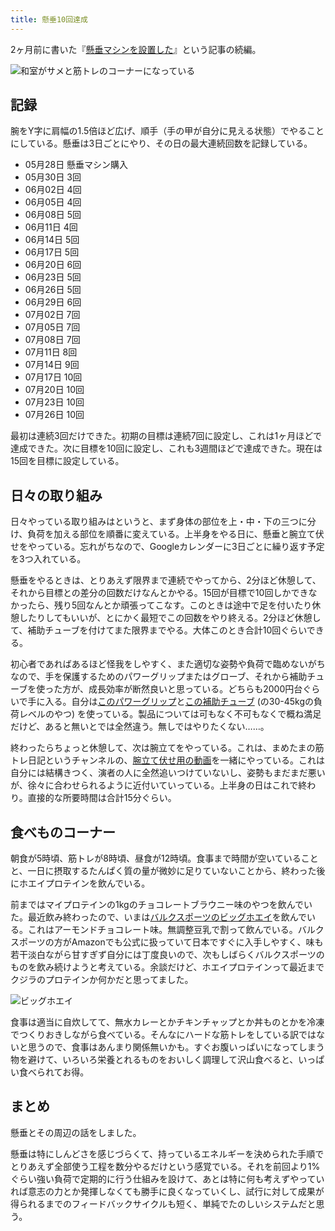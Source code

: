 ```yaml
---
title: 懸垂10回達成
---
```

2ヶ月前に書いた『[懸垂マシンを設置した](https://r7kamura.com/articles/2022-05-28-chinning-machine-st115)』という記事の続編。

![](https://lh3.googleusercontent.com/docs/ADP-6oFuv-CdP7ePij4BXDQKvNJg-v9mipl6SsAL7cgBdzC1GnrgctSR-lJnmY7MJW3UT1bA_NAuxRpab4ak3DJFfOQD-LGHKstYXDW01sdaFDXN_N9_k3WzcK79Ysr1IQvQoG0oX6atH0VAqRipBIqJk1dN3mf3WgXsq8RlYNvdawqi_HUl4mDVjO8TdfT64mFIUes8QO6PocxazF5Td6NnAJyi5xfW9t4uOCU4Dykf6P3NFoWT0jrBpOiU7L65lbjMzttseYyuu4uy7pxPC1n-P7i7nLBVYlrB28B1aCwL1gR4wIMKXjp5hzR0dOFWrIoy9hQKEKvXsSJxTgV_5raRXklu_U-FFoUB9J168WAcefn7yRlZ58zKeR26o7HJbe52-S9MRqCr4mponHVhgdtVawXTSl8w8hIQ5Gc3EFjWQ9gPDtSTxjWh9Cu8va7-iEYqO2yZNJJIeKm-Lycw0peqcXH85VrnvFGBk4Av1KROK7f7q9s0Xe8LSCZfOIKJmR-xu4f4yRiguirHDY3SIIZZh6HH184HcQBl6bsJyWfN8G1jJJj9mLE_HN_X8CWt7tp3Bfd15WPQh9uXlAdRgOVwXBs34SbWCpywA1FNCPjYVxM0U_MT_WHQwQcGjNRrvLYofIhSmW_KVtvGOv2pUkuLhvtLGZelJFC7Ymyl3GZH4KGO5DJ4R2Rk7MUAh3ViJtY4uYOxtMJ6MLSy56t3E7F9EFL-rY5YGFt3yk205IdWLsXDei7rYMorWBDd51H5bUzeOLopPNPyfsN938qm70awxyeiKIDPTg5pF1xXz1eaB4xTb8DUT-CbSqM0ormbMyBj7-b6ua9i9t8Wg_l4pCwEAa_1VLiA07fWL15eT9VSWRZF92BTChA2firIA7m8od8HfxmIUzzP8TR5dD3eNpC_rWSDqFkLpHsHN3pBSaKes63hMvuZUwAupgkI1hej7FIux0-_yh22IHwiQaBDY5vHFacQ9U0caNYH6lk1QRMVljDkow0jtHKXhm8yUjRjFfN91kOdOTmgIg_w0mam8nOdLAWBnpogFdhRvzut48F5pG0Ux1NEDbJH1jhvgTWZ5TAiFWPHf0A_hqKOvHOSDLdlWc2R1LanoYazdcyap5ftavRlQqWSEiqhhdqDPAaDC3zIKueC8iZiIDGB71aBthEEZgRbcYXhK7ZLCOL5nFdYfiqTJUMpEFlboPmG7FIQ3H-UPvANs4aFElOADimy3v5m_U9GwWB5P1-058-RHnGstjodojY-oQ "和室がサメと筋トレのコーナーになっている")

記録
--

腕をY字に肩幅の1.5倍ほど広げ、順手（手の甲が自分に見える状態）でやることにしている。懸垂は3日ごとにやり、その日の最大連続回数を記録している。

*   05月28日 懸垂マシン購入
*   05月30日 3回
*   06月02日 4回
*   06月05日 4回
*   06月08日 5回
*   06月11日 4回
*   06月14日 5回
*   06月17日 5回
*   06月20日 6回
*   06月23日 5回
*   06月26日 5回
*   06月29日 6回
*   07月02日 7回
*   07月05日 7回
*   07月08日 7回
*   07月11日 8回
*   07月14日 9回
*   07月17日 10回
*   07月20日 10回
*   07月23日 10回
*   07月26日 10回

最初は連続3回だけできた。初期の目標は連続7回に設定し、これは1ヶ月ほどで達成できた。次に目標を10回に設定し、これも3週間ほどで達成できた。現在は15回を目標に設定している。

日々の取り組み
-------

日々やっている取り組みはというと、まず身体の部位を上・中・下の三つに分け、負荷を加える部位を順番に変えている。上半身をやる日に、懸垂と腕立て伏せをやっている。忘れがちなので、Googleカレンダーに3日ごとに繰り返す予定を3つ入れている。

懸垂をやるときは、とりあえず限界まで連続でやってから、2分ほど休憩して、それから目標との差分の回数だけなんとかやる。15回が目標で10回しかできなかったら、残り5回なんとか頑張ってこなす。このときは途中で足を付いたり休憩したりしてもいいが、とにかく最短でこの回数をやり終える。2分ほど休憩して、補助チューブを付けてまた限界までやる。大体このとき合計10回ぐらいできる。

初心者であればあるほど怪我をしやすく、また適切な姿勢や負荷で臨めないがちなので、手を保護するためのパワーグリップまたはグローブ、それから補助チューブを使った方が、成長効率が断然良いと思っている。どちらも2000円台ぐらいで手に入る。自分は[このパワーグリップ](https://www.amazon.co.jp/dp/B07SN3K6QY)と[この補助チューブ](https://www.amazon.co.jp/dp/B08J3RLXRD) (の30-45kgの負荷レベルのやつ) を使っている。製品については可もなく不可もなくで概ね満足だけど、あると無いとでは全然違う。無しではやりたくない……。

終わったらちょっと休憩して、次は腕立てをやっている。これは、まめたまの筋トレ日記というチャンネルの、[腕立て伏せ用の動画](https://www.youtube.com/watch?v=AL6KJ4gPx0c&list=PLJWXeNPGozjtVGumqcAacWnJxX7YsNo4e&index=3&ab_channel=%E3%81%BE%E3%82%81%E3%81%9F%E3%81%BE%E3%81%AE%E7%AD%8B%E3%83%88%E3%83%AC%E6%97%A5%E8%A8%98)を一緒にやっている。これは自分には結構きつく、演者の人に全然追いつけていないし、姿勢もまだまだ悪いが、徐々に合わせられるように近付いていっている。上半身の日はこれで終わり。直接的な所要時間は合計15分ぐらい。

食べものコーナー
--------

朝食が5時頃、筋トレが8時頃、昼食が12時頃。食事まで時間が空いていることと、一日に摂取するたんぱく質の量が微妙に足りていないことから、終わった後にホエイプロテインを飲んでいる。

前まではマイプロテインの1kgのチョコレートブラウニー味のやつを飲んでいた。最近飲み終わったので、いまは[バルクスポーツのビッグホエイ](https://www.amazon.co.jp/dp/B086JSPKT3)を飲んでいる。これはアーモンドチョコレート味。無調整豆乳で割って飲んでいる。バルクスポーツの方がAmazonでも公式に扱っていて日本ですぐに入手しやすく、味も若干淡白ながら甘すぎず自分には丁度良いので、次もしばらくバルクスポーツのものを飲み続けようと考えている。余談だけど、ホエイプロテインって最近までクジラのプロテインか何かだと思ってました。

![](https://lh3.googleusercontent.com/docs/ADP-6oEggs9rekjj_0OhMZIhKXVhcQZVQmT1ALCWUAuDmtHYnpmSbJ4byEuwaD9hbw6ZbyOk26alKNRwmv4c7OBOvFdntsUpn9qaW9PCa0idbks1Zc4_Ncv04yLPDkB02n3SKppEz2rs_lpg1RFfbVC64IG4y1jgdgmq3NL_IF6DtJcwUtjoXcNKYInBFKKFiE5CxvZ-ChM3GT-4ZTlfn67Ysby6bXPbSSdrnPZWpYFr2dyIioW3Lzw4W9SyIgzh0_Dfg73py1Trxw7FLU1m_uVX0PLB4vwek8n37xNf8BGiNLiP9cFIZCfxrQvAKJ_LVPozVkXHl0o-Vx9zS-aqqKVZPnQ4YE4T4Kwj78v2XUczuNamSfymQgI-7pufZKHScyfstkVRMHTBXvpGsTw-KiMSFr1zX6TjPlDwdTFDrxMkCAdJv2K_a3IeayCfsIRsxXh6PlmLKg24_vFPfN9TAjhKkXrUhLXS5SCnZieBq4DCBf_SEgyFpBmHspoeLipQfOpKvaPR7ZZCFkO9dqlSS2we7cFczTce--ZC4-YAgK0P1mWGoRJgKPBKag5uLMQ_bl3NEZfjHurJIWmdUTCKKx33Vxsa61LI81dbYQ3xtYlNz0COOJ85CsivGpg4WLNouLI3ASn7I_xtEzHYpbHolcxkZrhxwr7GUeanemOzpYi9ONNiQAjmoTJ8yMZmEIuq_wjgAdBmPQ-QcJDorObJp_1DOR873MsXfehatrECwdlkSAbp_ApGCoWEw36SfhVI2ozBWR6BYJyw28W5QDP4FBIZ8H1JaQRez5HlcW5qSOW6XpY_UgKzdD7DtnvAvU_myr6Nab70q8Beu7rdv2O7j1VamIFDMcko-qGpOedGrhkI6H0W71LQ1GHQhjRASiHneJme-3fPt3JQQ24C-Ni694D7H2eqRwiqPHvSHiPpBkAuvz0z0bWTwj0bCgjofSnrKWQ3Q0cJ4C81rMnXXfhag6RXEFr89TttnGbRVlA4WqqS75NXq_dv87z_JQiFqiKhGeb7dqFqhIOOC8hQbG5JflvKWySj2wlb3Mr3o5_ucMd81PflrgH9LCQIJw4rrJ4v9Zkj6vudZbyOwEp0M_SB0TaFhfmabterahtAe8efb73acH5Cj9HIyXcHOZDZRs4eI2zbgxjjkx8az_bgeMC-D-prKESi1Pjeiaj3z709X4A5I_SeG01Oclv5cU3CUMC6e4rpQxTqv7C1Bblry4U5shzVWxgrM4g3FsdyW35ZjLWaWaJhbYOUiQ "ビッグホエイ")

食事は適当に自炊してて、無水カレーとかチキンチャップとか丼ものとかを冷凍でつくりおきしながら食べている。そんなにハードな筋トレをしている訳ではないと思うので、食事はあんまり関係無いかも。すぐお腹いっぱいになってしまう物を避けて、いろいろ栄養とれるものをおいしく調理して沢山食べると、いっぱい食べられてお得。

まとめ
---

懸垂とその周辺の話をしました。

懸垂は特にしんどさを感じづらくて、持っているエネルギーを決められた手順でとりあえず全部使う工程を数分やるだけという感覚でいる。それを前回より1%ぐらい強い負荷で定期的に行う仕組みを設けて、あとは特に何も考えずやっていれば意志の力とか発揮しなくても勝手に良くなっていくし、試行に対して成果が得られるまでのフィードバックサイクルも短く、単純でたのしいシステムだと思う。
